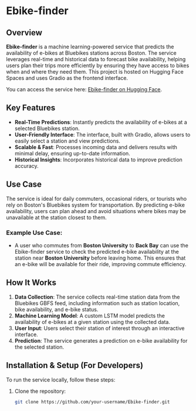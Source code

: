 # Ebike-finder
## Overview
**Ebike-finder** is a machine learning-powered service that predicts the availability of e-bikes at Bluebikes stations across Boston. The service leverages real-time and historical data to forecast bike availability, helping users plan their trips more efficiently by ensuring they have access to bikes when and where they need them. This project is hosted on Hugging Face Spaces and uses Gradio as the frontend interface.

You can access the service here: [Ebike-finder on Hugging Face](https://huggingface.co/spaces/your-username/Ebike-finder).

## Key Features
- **Real-Time Predictions**: Instantly predicts the availability of e-bikes at a selected Bluebikes station.
- **User-Friendly Interface**: The interface, built with Gradio, allows users to easily select a station and view predictions.
- **Scalable & Fast**: Processes incoming data and delivers results with minimal delay, ensuring up-to-date information.
- **Historical Insights**: Incorporates historical data to improve prediction accuracy.

## Use Case
The service is ideal for daily commuters, occasional riders, or tourists who rely on Boston's Bluebikes system for transportation. By predicting e-bike availability, users can plan ahead and avoid situations where bikes may be unavailable at the station closest to them.

### Example Use Case:
- A user who commutes from **Boston University** to **Back Bay** can use the Ebike-finder service to check the predicted e-bike availability at the station near **Boston University** before leaving home. This ensures that an e-bike will be available for their ride, improving commute efficiency.

## How It Works
1. **Data Collection**: The service collects real-time station data from the Bluebikes GBFS feed, including information such as station location, bike availability, and e-bike status.
2. **Machine Learning Model**: A custom LSTM model predicts the availability of e-bikes at a given station using the collected data.
3. **User Input**: Users select their station of interest through an interactive interface.
4. **Prediction**: The service generates a prediction on e-bike availability for the selected station.

## Installation & Setup (For Developers)
To run the service locally, follow these steps:

1. Clone the repository:
   ```bash
   git clone https://github.com/your-username/Ebike-finder.git